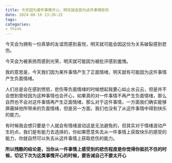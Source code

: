 ```yaml
---
title: 今天因为某件事情开心，明天就会因为这件事情悲伤
date: 2024-08-10 13:26:25
tags:
categories:
- think
---
```


今天会为拥有一份真挚的友谊而感到喜悦，明天就可能会因这份为关系破裂感到悲伤。

今天会为被表扬而感到光荣，明天就可能因为被批评感到羞愧。

我的意思是，今天我们因为某件事情产生了正面情绪，明天就有可能因为这件事情产生负面情绪。

人们总是会在感到愤怒，悲伤等负面情绪的时候想起我要心如止水云云，但是并不会想到曾经因为这种事情也会开心，如果真的对一件事情不再产生负面情绪，那么自然也不会对这件事情再产生正面情绪，那么对于这件事情，一方面我们确实能够屏蔽掉他所带来的负面情绪，但是另一方面，我们也没有了从这件事情中得到快乐的能力。

有时候我会想只要是个人就会有情绪波动这是无法避免的，但其实对于情绪波动产生的点，我们是有能力去选择的，你如果愿意失去从一件事情上获取快乐的感受的能力，你就自然可以失去从这件事情上获取悲伤的能力。

**所以残酷的结论是，当你从一件事情上感受到的悲伤程度是你觉得你抵抗不住的时候，切记下次为这类事情开心的时候，要告诫自己不要太开心**

